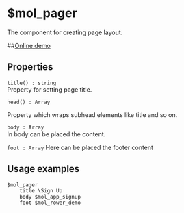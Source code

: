 # $mol_pager

The component for creating page layout.

##[Online demo](http://eigenmethod.github.io/mol/#demo=mol_pager_demo)

## Properties

`title() : string`  
Property for setting page title.

`head() : Array`

Property which wraps subhead elements like title and so on.

`body : Array`  
In body can be placed the content.

`foot : Array`
Here can be placed the footer content

## Usage examples
```
$mol_pager
	title \Sign Up
	body $mol_app_signup
	foot $mol_rower_demo
```
